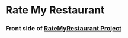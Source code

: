 # Rate My Restaurant

### Front side of [RateMyRestaurant Project](https://github.com/Maladie/RateMyRestaurant)

